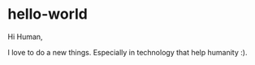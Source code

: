 hello-world
===========

Hi Human,

I love to do a new things. Especially in technology that help humanity :).
